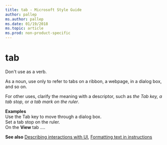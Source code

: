 ```yaml
---
title: tab - Microsoft Style Guide
author: pallep
ms.author: pallep
ms.date: 01/19/2018
ms.topic: article
ms.prod: non-product-specific
---
```


# tab

Don't use as a verb. 

As a noun, use only to refer to tabs on a ribbon, a webpage, in a dialog box, and so on.

For other uses, clarify the meaning with a descriptor, such as *the Tab key, a tab stop,* or *a tab mark on the ruler*.

**Examples**  
Use the Tab key to move through a dialog box.  
Set a tab stop on the ruler.  
On the **View** tab ....  

**See also** [Describing interactions with UI](~/procedures-instructions/describing-interactions-with-ui.md), [Formatting text in instructions](~/procedures-instructions/formatting-text-in-instructions.md)

